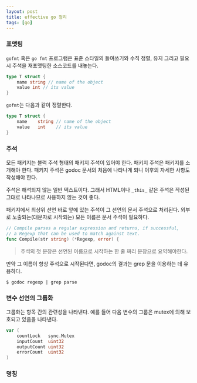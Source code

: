 ```yaml
---
layout: post
title: effective go 정리
tags: [go]
---
```

### 포맷팅

`gofmt` 혹은 `go fmt` 프로그램은 표준 스타일의 들여쓰기와 수직 정렬, 유지 그리고 필요시 주석을 재포맷팅한 소스코드를 내놓는다.

```go
type T struct {
    name string // name of the object
    value int // its value
}
```

`gofmt`는 다음과 같이 정렬한다.
```go
type T struct {
    name    string // name of the object
    value   int    // its value
}
```

### 주석

모든 패키지는 블럭 주석 형태의 패키지 주석이 있어야 한다. 패키지 주석은 패키지를 소개해야 한다. 패키지 주석은 godoc 문서의 처음에 나타나게 되니 이후의 자세한 사항도 작성해야 한다.

주석은 해석되지 않는 일반 텍스트이다. 그래서 HTML이나 `_this_` 같은 주석은 작성된 그대로 나타나므로 사용하지 않는 것이 좋다.

패키지에서 최상위 선언 바로 앞에 있는 주석이 그 선언의 문서 주석으로 처리된다. 외부로 노출되는(대문자로 시작되는) 모든 이름은 문서 주석이 필요하다.

```go
// Compile parses a regular expression and returns, if successful,
// a Regexp that can be used to match against text.
func Compile(str string) (*Regexp, error) {
```

> 주석의 첫 문장은 선언된 이름으로 시작하는 한 줄 짜리 문장으로 요약해야한다.

만약 그 이름이 항상 주석으로 시작된다면, godoc의 결과는 grep 문을 이용하는 데 유용하다.

```
$ godoc regexp | grep parse
```

### 변수 선언의 그룹화

그룹화는 항목 간의 관련성을 나타낸다. 예를 들어 다음 변수의 그룹은 mutex에 의해 보호되고 있음을 나타낸다.

```go
var (
    countLock   sync.Mutex
    inputCount  uint32
    outputCount uint32
    errorCount  uint32
)
```

### 명칭
